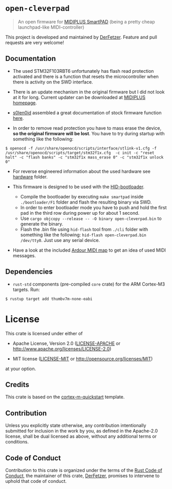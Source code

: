 # `open-cleverpad`

> An open firmware for [MIDIPLUS SmartPAD][smartpad] (being a pretty cheap launchpad-like MIDI-controller)

This project is developed and maintained by [DerFetzer][team].
Feature and pull requests are very welcome!

## Documentation

* The used STM32F103RBT6 unfortunately has flash read protection activated and
there is a function that resets the microcontroller when there is activity on the SWD interface.

* There is an update mechanism in the original firmware but I did not look at it for long.
Current updater can be downloaded at [MIDIPLUS homepage][firmware].

* [s0len0id][solenoid] assembled a great documentation of stock firmware function [here][smartpad-tester].

* In order to remove read protection you have to mass erase the device, **so the original firmware will be lost**.
You have to try during startup with something like the following:

``` console
$ openocd -f /usr/share/openocd/scripts/interface/stlink-v1.cfg -f /usr/share/openocd/scripts/target/stm32f1x.cfg  -c init -c "reset halt" -c "flash banks" -c "stm32f1x mass_erase 0" -c "stm32f1x unlock 0"
```

* For reverse engineered information about the used hardware see [hardware](hardware) folder.

* This firmware is designed to be used with the [HID-bootloader][bootloader].
    * Compile the bootloader by executing `make smartpad` inside `./bootloader/F1` folder and flash the resulting binary via SWD.
    * In order to enter bootloader mode you have to push and hold the first pad in the third row during power up for about 1 second.
    * Use `cargo objcopy --release -- -O binary open-cleverpad.bin` to generate the binary.
    * Flash the .bin file using `hid-flash` tool from `./cli` folder with something like the following: `hid-flash open-cleverpad.bin /dev/tty0`. Just use any serial device.

* Have a look at the included [Ardour MIDI map][midimap] to get an idea of used MIDI messages.

## Dependencies

- `rust-std` components (pre-compiled `core` crate) for the ARM Cortex-M3
  targets. Run:

``` console
$ rustup target add thumbv7m-none-eabi
```
# License

This crate is licensed under either of

- Apache License, Version 2.0 ([LICENSE-APACHE](LICENSE-APACHE) or
  http://www.apache.org/licenses/LICENSE-2.0)

- MIT license ([LICENSE-MIT](LICENSE-MIT) or http://opensource.org/licenses/MIT)

at your option.

## Credits

This crate is based on the [cortex-m-quickstart][template] template.

## Contribution

Unless you explicitly state otherwise, any contribution intentionally submitted
for inclusion in the work by you, as defined in the Apache-2.0 license, shall be
dual licensed as above, without any additional terms or conditions.

## Code of Conduct

Contribution to this crate is organized under the terms of the [Rust Code of
Conduct][CoC], the maintainer of this crate, [DerFetzer][team], promises
to intervene to uphold that code of conduct.

[CoC]: https://www.rust-lang.org/policies/code-of-conduct
[team]: https://github.com/DerFetzer
[template]: https://github.com/rust-embedded/cortex-m-quickstart
[smartpad]: http://www.midiplus.com.tw/smartpad.htm
[firmware]: http://www.midiplus.com.tw/MIDIPLUS-Download.files/Firmware%20update/SmartPAD%20Firmware%20Update%20V0.15%2020171103.zip
[smartpad-tester]: https://github.com/s0len0id/smartpad-tester
[solenoid]: https://github.com/s0len0id
[bootloader]: https://github.com/DerFetzer/STM32_HID_Bootloader
[midimap]: /ardour/midi_maps/Open-CleverPAD.map
